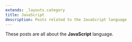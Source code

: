 ```yaml
---
extends: _layouts.category
title: JavaScript
description: Posts related to the JavaScript language
---
```


These posts are all about the **JavaScript** language.
